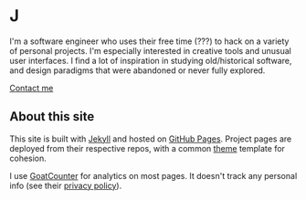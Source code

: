# J

I'm a software engineer who uses their free time (???) to hack on a variety of personal projects. I'm especially interested in creative tools and unusual user interfaces. I find a lot of inspiration in studying old/historical software, and design paradigms that were abandoned or never fully explored.

[Contact me](/contact)

## About this site

This site is built with [Jekyll](https://jekyllrb.com/) and hosted on [GitHub Pages](https://pages.github.com/). Project pages are deployed from their respective repos, with a common [theme](https://github.com/vanjac/theme) template for cohesion.

I use [GoatCounter](https://www.goatcounter.com/) for analytics on most pages. It doesn't track any personal info (see their [privacy policy](https://www.goatcounter.com/help/privacy)).
